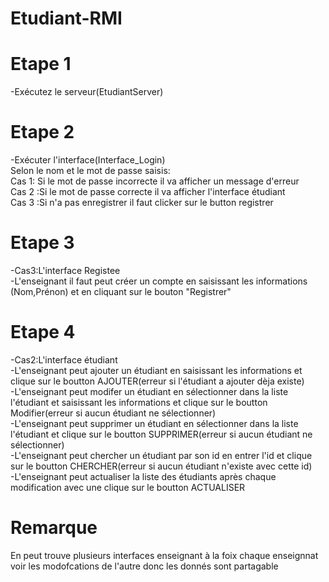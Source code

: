 # Etudiant-RMI

<h1>Etape 1</h1> -Exécutez le serveur(EtudiantServer)</br>

<h1>Etape 2</h1> -Exécuter l'interface(Interface_Login)</br>
Selon le nom et le mot de passe saisis:</br>
Cas 1: Si le mot de passe incorrecte il va afficher un message d'erreur</br>
Cas 2 :Si le mot de passe correcte il va afficher l'interface étudiant</br>
Cas 3 :Si n'a pas enregistrer il faut clicker sur le button registrer</br>

<h1>Etape 3</h1>-Cas3:L'interface Registee</br>
-L'enseignant il faut peut créer un compte en saisissant les informations (Nom,Prénon) et en cliquant sur le bouton "Registrer"</br>

<h1>Etape 4</h1>-Cas2:L'interface étudiant</br>
-L'enseignant peut ajouter un étudiant en saisissant les informations et clique sur le boutton AJOUTER(erreur si l'étudiant a ajouter dèja existe)</br>
-L'enseignant peut modifer un étudiant en sélectionner dans la liste l'étudiant et saisissant les informations et clique sur le boutton Modifier(erreur si aucun étudiant ne sélectionner)</br>
-L'enseignant peut supprimer un étudiant en sélectionner dans la liste l'étudiant et clique sur le boutton SUPPRIMER(erreur si aucun étudiant ne sélectionner)</br>
-L'enseignant peut chercher un étudiant par son id en entrer l'id et clique sur le boutton CHERCHER(erreur si aucun étudiant n'existe avec cette id)</br>
-L'enseignant peut actualiser la liste des étudiants après chaque modification avec une clique sur le boutton ACTUALISER</br>

<h1>Remarque</h1>En peut trouve plusieurs interfaces enseignant à la foix chaque enseignnat voir les modofcations de l'autre donc les donnés sont partagable</br>
